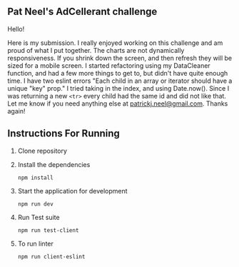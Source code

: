 Pat Neel's AdCellerant challenge 
------------------------------------

Hello!

Here is my submission. I really enjoyed working on this challenge and am proud of what I put together. The charts are not dynamically responsiveness. If you shrink down the screen, and then refresh they will be sized for a mobile screen. I started refactoring using my DataCleaner function, and had a few more things to get to, but didn't have quite enough time. I have two eslint errors "Each child in an array or iterator should have a unique "key" prop." I tried taking in the index, and using Date.now(). Since I was returning a new ```<tr>``` every child had the same id and did not like that. Let me know if you need anything else at patrickj.neel@gmail.com. Thanks again!

Instructions For Running
------------------------
1. Clone repository

2. Install the dependencies

    ```npm install```

3. Start the application for development

    ```npm run dev```

4. Run Test suite
    
    ```npm run test-client```

5. To run linter
  
    ```npm run client-eslint```

